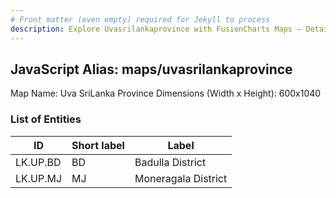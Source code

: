 ```yaml
---
# Front matter (even empty) required for Jekyll to process
description: Explore Uvasrilankaprovince with FusionCharts Maps – Detailed features for seamless integration. Try now & enhance your data visualization today! 
---
```


## JavaScript Alias: maps/uvasrilankaprovince

Map Name: Uva SriLanka Province
Dimensions (Width x Height): 600x1040

### List of Entities

| ID       | Short label | Label               |
| -------- | ----------- | ------------------- |
| LK.UP.BD | BD          | Badulla District    |
| LK.UP.MJ | MJ          | Moneragala District |
